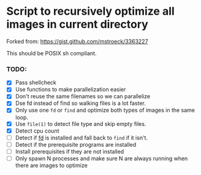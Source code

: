 # Script to recursively optimize all images in current directory

Forked from: https://gist.github.com/mstroeck/3363227

This should be POSIX sh compliant.

### TODO:
- [x] Pass shellcheck
- [x] Use functions to make parallelization easier
- [x] Don't reuse the same filenames so we can parallelize
- [x] Dse fd instead of find so walking files is a lot faster.
- [x] Only use one `fd` or `find` and optimize both types of images in the same loop.
- [x] Use `file(1)` to detect file type and skip empty files.
- [x] Detect cpu count
- [ ] Detect if [fd](https://github.com/sharkdp/fd) is installed and fall back to `find` if it isn't.
- [ ] Detect if the prerequisite programs are installed
- [ ] Install prerequisites if they are not installed
- [ ] Only spawn N processes and make sure N are always running when there are images to optimize
